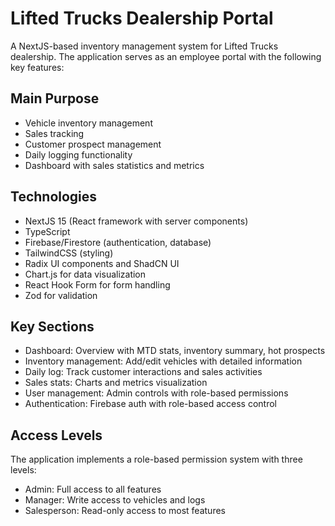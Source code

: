# Lifted Trucks Dealership Portal

A NextJS-based inventory management system for Lifted Trucks dealership. The application serves as an employee portal with the following key features:

## Main Purpose
- Vehicle inventory management
- Sales tracking
- Customer prospect management
- Daily logging functionality
- Dashboard with sales statistics and metrics

## Technologies
- NextJS 15 (React framework with server components)
- TypeScript
- Firebase/Firestore (authentication, database)
- TailwindCSS (styling)
- Radix UI components and ShadCN UI
- Chart.js for data visualization
- React Hook Form for form handling
- Zod for validation

## Key Sections
- Dashboard: Overview with MTD stats, inventory summary, hot prospects
- Inventory management: Add/edit vehicles with detailed information
- Daily log: Track customer interactions and sales activities
- Sales stats: Charts and metrics visualization
- User management: Admin controls with role-based permissions
- Authentication: Firebase auth with role-based access control

## Access Levels
The application implements a role-based permission system with three levels:
- Admin: Full access to all features
- Manager: Write access to vehicles and logs
- Salesperson: Read-only access to most features